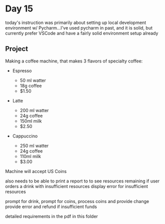 # Day 15

today's instruction was primarily about setting up local development environment w/ Pycharm...I've used pycharm in past, and it is solid, but currently prefer VSCode and have a fairly solid environment setup already

## Project

Making a coffee machine, that makes 3 flavors of specialty coffee:

- Espresso

  - 50 ml watter
  - 18g coffee
  - $1.50

- Latte

  - 200 ml watter
  - 24g coffee
  - 150ml milk
  - $2.50

- Cappuccino
  - 250 ml watter
  - 24g coffee
  - 110ml milk
  - $3.00

Machine will accept US Coins

also needs to be able to print a report to to see resources remaining
if user orders a drink with insufficient resources display error for insufficient resources

prompt for drink,
prompt for coins,
process coins and provide change
provide error and refund if insufficient funds

detailed requirements in the pdf in this folder
